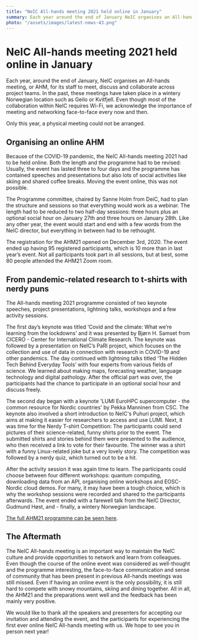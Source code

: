 ```yaml
---
title: "NeIC All-hands meeting 2021 held online in January"
summary: Each year around the end of January NeIC organises an All-hands meeting for its staff to meet, discuss and collaborate across project teams. Because of the COVID-19 pandemic, the All-hands meeting 2021 had to be held online. The event took place on January 27th and 28th and was attended by 95 participants.
photo: "/assets/images/latest-news-43.png"
---
```

NeIC All-hands meeting 2021 held online in January
===========================

Each year, around the end of January, NeIC organises an All-hands meeting, or AHM, for its staff to meet, discuss and collaborate across project teams. In the past, these meetings have taken place in a wintery Norwegian location such as Geilo or Kvitfjell. Even though most of the collaboration within NeIC requires Wi-Fi, we acknowledge the importance of meeting and networking face-to-face every now and then. 

Only this year, a physical meeting could not be arranged. 

## Organising an online AHM

Because of the COVID-19 pandemic, the NeIC All-hands meeting 2021 had to be held online. Both the length and the programme had to be revised: Usually, the event has lasted three to four days and the programme has contained speeches and presentations but also lots of social activities like skiing and shared coffee breaks. Moving the event online, this was not possible. 

The Programme committee, chaired by Sanne Holm from DeiC, had to plan the structure and sessions so that everything would work as a webinar. The length had to be reduced to two half-day sessions: three hours plus an optional social hour on January 27th and three hours on January 28th. Like any other year, the event would start and end with a few words from the NeIC director, but everything in between had to be rethought. 

The registration for the AHM21 opened on December 3rd, 2020. The event ended up having 95 registered participants, which is 10 more than in last year’s event. Not all participants took part in all sessions, but at best, some 80 people attended the AHM21 Zoom room. 

## From pandemic-related research to t-shirts with nerdy puns

The All-hands meeting 2021 programme consisted of two keynote speeches, project presentations, lightning talks, workshops and a few activity sessions. 

The first day’s keynote was titled ‘Covid and the climate: What we’re learning from the lockdowns’ and it was presented by Bjørn H. Samset from CICERO - Center for International Climate Research. The keynote was followed by a presentation on NeIC’s PaRI project, which focuses on the collection and use of data in connection with research in COVID-19 and other pandemics. The day continued with lightning talks titled ‘The Hidden Tech Behind Everyday Tools’ with four experts from various fields of science. We learned about making maps, forecasting weather, language technology and digital pathology. After the official part was over, the participants had the chance to participate in an optional social hour and discuss freely.

The second day began with a keynote 'LUMI EuroHPC supercomputer - the common resource for Nordic countries' by Pekka Manninen from CSC. The keynote also involved a short introduction to NeIC's Puhuri project, which aims at making it easier for researchers to access and use LUMI. Next, it was time for the Nerdy T-shirt Competition: The participants could send pictures of their science-related, funny shirts prior to the event. The submitted shirts and stories behind them were presented to the audience, who then received a link to vote for their favourite. The winner was a shirt with a funny Linux-related joke but a very lovely story. The competition was followed by a nerdy quiz, which turned out to be a hit.

After the activity session it was again time to learn. The participants could choose between four different workshops: quantum computing, downloading data from an API, organising online workshops and EOSC-Nordic cloud demos. For many, it may have been a tough choice, which is why the workshop sessions were recorded and shared to the participants afterwards. The event ended with a farewell talk from the NeIC Director, Gudmund Høst, and - finally, a wintery Norwegian landscape.

[The full AHM21 programme can be seen here](https://indico.neic.no/event/167/timetable/#20210127). 

## The Aftermath

The NeIC All-hands meeting is an important way to maintain the NeIC culture and provide opportunities to network and learn from colleagues. Even though the course of the online event was considered as well-thought and the programme interesting, the face-to-face communication and sense of community that has been present in previous All-hands meetings was still missed. Even if having an online event is the only possibility, it is still hard to compete with snowy mountains, skiing and dining together. All in all, the AHM21 and the preparations went well and the feedback has been mainly very positive. 

We would like to thank all the speakers and presenters for accepting our invitation and attending the event, and the participants for experiencing the first ever online NeIC All-hands meeting with us. We hope to see you in person next year!
